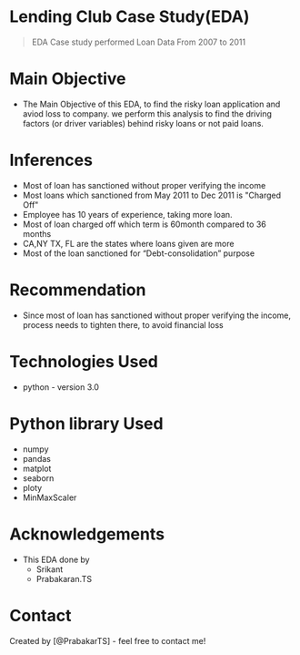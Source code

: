 # Lending Club Case Study(EDA)
> EDA Case study performed Loan Data From 2007 to 2011


# Main Objective
- The Main Objective of this EDA, to find the risky loan application and aviod loss to company.
we perform this analysis to find the driving factors (or driver variables) behind risky loans or not paid loans.


# Inferences
- Most of loan has sanctioned without proper verifying the income
- Most loans which sanctioned from May 2011 to Dec 2011 is "Charged Off"
- Employee has 10 years of experience, taking more loan.
- Most of loan charged off which term is 60month compared to 36 months
- CA,NY TX, FL are the states where loans given are more
- Most of the loan sanctioned for “Debt-consolidation” purpose

# Recommendation
- Since most of loan has sanctioned without proper verifying the income, process needs to tighten there, to avoid financial loss

# Technologies Used
- python - version 3.0

# Python library Used
- numpy
- pandas
- matplot
- seaborn
- ploty
- MinMaxScaler


# Acknowledgements
- This EDA done by
    - Srikant
    - Prabakaran.TS


# Contact
Created by [@PrabakarTS] - feel free to contact me!
